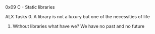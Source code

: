 0x09 C - Static libraries

ALX Tasks
0. A library is not a luxury but one of the necessities of life
1. Without libraries what have we? We have no past and no future

